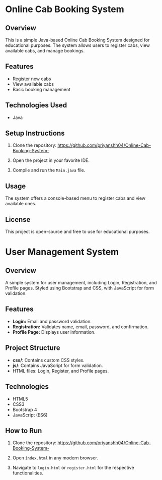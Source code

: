 # Online Cab Booking System

## Overview
This is a simple Java-based Online Cab Booking System designed for educational purposes. The system allows users to register cabs, view available cabs, and manage bookings.

## Features
- Register new cabs
- View available cabs
- Basic booking management

## Technologies Used
- Java

## Setup Instructions

1. Clone the repository: https://github.com/priyanshh04/Online-Cab-Booking-System-

2. Open the project in your favorite IDE.

3. Compile and run the `Main.java` file.

## Usage
The system offers a console-based menu to register cabs and view available ones.

## License
This project is open-source and free to use for educational purposes.

# User Management System

## Overview
A simple system for user management, including Login, Registration, and Profile pages. Styled using Bootstrap and CSS, with JavaScript for form validation.

## Features
- **Login:** Email and password validation.
- **Registration:** Validates name, email, password, and confirmation.
- **Profile Page:** Displays user information.

## Project Structure
- **css/**: Contains custom CSS styles.
- **js/**: Contains JavaScript for form validation.
- HTML files: Login, Register, and Profile pages.

## Technologies
- HTML5
- CSS3
- Bootstrap 4
- JavaScript (ES6)

## How to Run
1. Clone the repository: https://github.com/priyanshh04/Online-Cab-Booking-System-

2. Open `index.html` in any modern browser.

3. Navigate to `login.html` or `register.html` for the respective functionalities.
